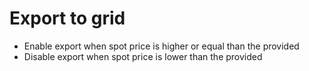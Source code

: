 # Export to grid

- Enable export when spot price is higher or equal than the provided
- Disable export when spot price is lower than the provided